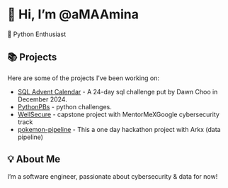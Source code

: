 # 👋 Hi, I’m @aMAAmina  
🌱 Python Enthusiast  

## 📚 Projects  
Here are some of the projects I've been working on:  
- [SQL Advent Calendar](https://github.com/aMAAmina/SQLAdventCalendar2024) - A 24-day sql challenge put by Dawn Choo in December 2024.
- [PythonPBs](https://github.com/aMAAmina/PythonPBs) - python challenges.
- [WellSecure](https://github.com/aMAAmina/WellSecure) - capstone project with MentorMeXGoogle cybersecurity track
- [pokemon-pipeline](https://github.com/aMAAmina/pokemon-pipeline) - This a one day hackathon project with Arkx (data pipeline)
## 💡 About Me  
I’m a software engineer, passionate about cybersecurity & data for now!  

<!---
aMAAmina/aMAAmina is a ✨ special ✨ repository because its `README.md` (this file) appears on your GitHub profile.
You can click the Preview link to take a look at your changes.
--->
